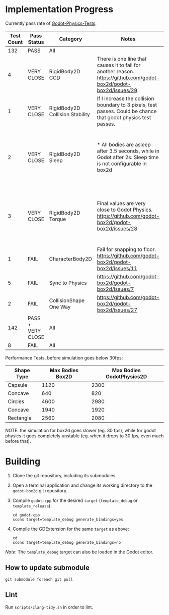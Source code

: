 
# Implementation Progress

Currently pass rate of [Godot-Physics-Tests](https://github.com/fabriceci/Godot-Physics-Tests):

Test Count|Pass Status|Category|Notes|Test Names|
--|--|--|--|--|
132|PASS|All|
4|VERY CLOSE|RigidBody2D CCD|There is one line that causes it to fail for another reason. https://github.com/godot-box2d/godot-box2d/issues/29.|testing Continuous Collision Detection (CCD)
1|VERY CLOSE|RigidBody2D Collision Stability|If I increase the collision boundary to 3 pixels, test passes. Could be chance that godot physics test passes.| testing if 450 rectangles can be handled before instablity
2|VERY CLOSE|RigidBody2D Sleep|* All bodies are asleep after 3.5 seconds, while in Godot after 2s. Sleep time is not configurable in box2d|*testing [contact_monitor] > The body sleep and *testing the stability with a pyramid [tolerance (2.50, 0.00)] > All body are sleep
3|VERY CLOSE|RigidBody2D Torque|Final values are very close to  Godot Physics. https://github.com/godot-box2d/godot-box2d/issues/28|* Constant torque is applied, *The impulse torque is applied to the angular velocity and *The impulse torque makes the body rotate correctly
1|FAIL|CharacterBody2D|Fail for snapping to floor. https://github.com/godot-box2d/godot-box2d/issues/11
5|FAIL|Sync to Physics|https://github.com/godot-box2d/godot-box2d/issues/7|*Sync to Physics
2|FAIL|CollisionShape One Way| https://github.com/godot-box2d/godot-box2d/issues/27|*Only collide if the platform rotation > 180°
142|PASS + VERY CLOSE|All|
8|FAIL|All|

Performance Tests, before simulation goes below 30fps:

Shape Type|Max Bodies Box2D|Max Bodies GodotPhysics2D|
--|--|--|
Capsule|1120|2300|
Concave|640|820|
Circles|4600|2980|
Concave|1940|1920|
Rectangle|2560|2080|

NOTE: the simulation for box2d goes slower (eg. 30 fps), while for godot physics it goes completely unstable (eg. when it drops to 30 fps, even much before that).

# Building

1. Clone the git repository, including its submodules.

2. Open a terminal application and change its working directory to the `godot-box2d` git repository.

3. Compile `godot-cpp` for the desired `target` (`template_debug` or `template_release`):

       cd godot-cpp
       scons target=template_debug generate_bindings=yes

4. Compile the GDExtension for the same `target` as above:

       cd ..
       scons target=template_debug generate_bindings=no

*Note*: The `template_debug` target can also be loaded in the Godot editor.

## How to update submodule

```
git submodule foreach git pull
```

## Lint

Run `scripts/clang-tidy.sh` in order to lint.
